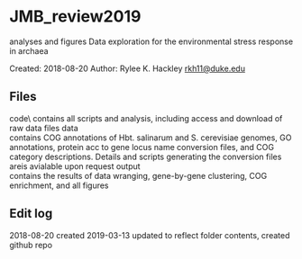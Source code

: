 # JMB_review2019
analyses and figures
Data exploration for the environmental stress response in archaea

Created: 2018-08-20
Author: Rylee K. Hackley	rkh11@duke.edu

## Files
code\ 
	contains all scripts and analysis, including access 	and 	download of raw data files
data\
	contains COG annotations of Hbt. salinarum and S. 	cerevisiae genomes, GO annotations, protein acc to gene 	locus name conversion files, and COG category 	descriptions.
	Details and scripts generating the conversion files areis 	avialable upon request
output\
	contains the results of data wranging, gene-by-gene 	clustering, COG enrichment, and all figures

## Edit log
2018-08-20 	created
2019-03-13	updated to reflect folder contents, created github repo
